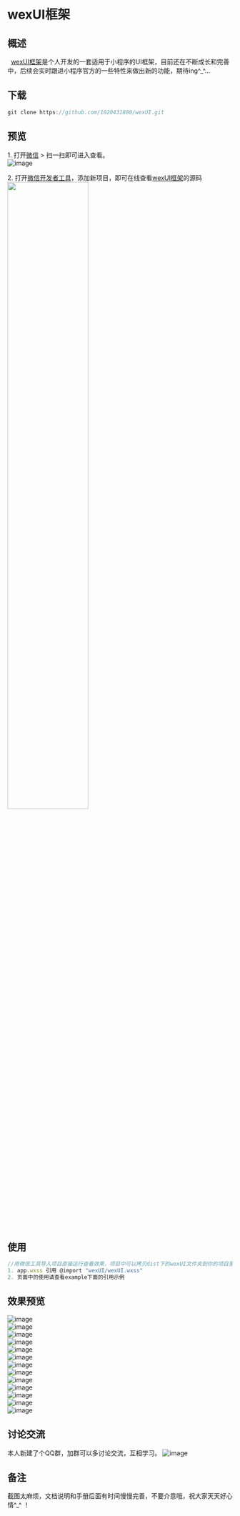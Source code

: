 # wexUI框架

## 概述
&nbsp;&nbsp;[wexUI框架](https://github.com/1020431880/wexUI.git)是个人开发的一套适用于小程序的UI框架，目前还在不断成长和完善中，后续会实时跟进小程序官方的一些特性来做出新的功能，期待ing^_^...

## 下载
```js
git clone https://github.com/1020431880/wexUI.git
```

## 预览
1.&nbsp;打开[微信](https://weixin.qq.com/) > 扫一扫即可进入查看。</br>
![image](http://i2.bvimg.com/638261/757a20b8cd8ca493t.jpg)</br>

2.&nbsp;打开[微信开发者工具](https://mp.weixin.qq.com/debug/wxadoc/dev/devtools/download.html)，添加新项目，即可在线查看[wexUI框架](https://github.com/1020431880/wexUI.git)的源码</br>
<img src="http://i4.bvimg.com/638261/ab9ea3b204593103.jpg" width="60%"/>


## 使用
``` js
//用微信工具导入项目直接运行查看效果，项目中可以拷贝dist下的wexUI文件夹到你的项目里
1. app.wxss 引用 @import "wexUI/wexUI.wxss"
2. 页面中的使用请查看example下面的引用示例
```

## 效果预览
![image](http://i4.bvimg.com/638261/8fd69acde7bf89b7.jpg)</br>
![image](http://i4.bvimg.com/638261/e0b9f1abf6b419d3.jpg)</br>
![image](http://i4.bvimg.com/638261/547d866b8c0cf055.jpg)</br>
![image](http://i4.bvimg.com/638261/0fe87648ee72e404.jpg)</br>
![image](http://i4.bvimg.com/638261/eeb1bbf95557ce88.jpg)</br>
![image](http://i4.bvimg.com/638261/86d2f8e02d0fea49.jpg)</br>
![image](http://i4.bvimg.com/638261/d82dbd8b1ede839d.jpg)</br>
![image](http://i4.bvimg.com/638261/05b3b9dce8a2cd8a.jpg)</br>
![image](http://i4.bvimg.com/638261/05b3b9dce8a2cd8a.jpg)</br>
![image](http://i4.bvimg.com/638261/f3e56365e7e3d2fd.jpg)</br>
![image](http://i4.bvimg.com/638261/118b65d5345f9018.jpg)</br>
![image](http://i4.bvimg.com/638261/12ccb1e43d622c1e.jpg)</br>
![image](http://i4.bvimg.com/638261/bf95681d040f5d79.jpg)</br>


## 讨论交流
本人新建了个QQ群，加群可以多讨论交流，互相学习。
![image](http://i2.bvimg.com/638261/d7973da7f4e04f75t.jpg)

## 备注
截图太麻烦，文档说明和手册后面有时间慢慢完善，不要介意哦，祝大家天天好心情^_^ ！


